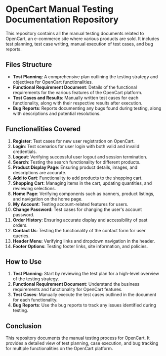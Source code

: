 # OpenCart Manual Testing Documentation Repository

This repository contains all the manual testing documents related to OpenCart, an e-commerce site where various products are sold. It includes test planning, test case writing, manual execution of test cases, and bug reports.

## Files Structure

- **Test Planning**: A comprehensive plan outlining the testing strategy and objectives for OpenCart functionalities.
- **Functional Requirement Document**: Details of the functional requirements for the various features of the OpenCart platform.
- **Test Cases and Results**: Manually written test cases for each functionality, along with their respective results after execution.
- **Bug Reports**: Reports documenting any bugs found during testing, along with descriptions and potential resolutions.

## Functionalities Covered

1. **Register**: Test cases for new user registration on OpenCart.
2. **Login**: Test scenarios for user login with both valid and invalid credentials.
3. **Logout**: Verifying successful user logout and session termination.
4. **Search**: Testing the search functionality for different products.
5. **Product Display Page**: Ensuring product details, images, and descriptions are accurate.
6. **Add to Cart**: Functionality to add products to the shopping cart.
7. **Shopping Cart**: Managing items in the cart, updating quantities, and reviewing selections.
8. **Home Page**: Verifying components such as banners, product listings, and navigation on the home page.
9. **My Account**: Testing account-related features for users.
10. **Change Password**: Test cases for changing the user's account password.
11. **Order History**: Ensuring accurate display and accessibility of past orders.
12. **Contact Us**: Testing the functionality of the contact form for user queries.
13. **Header Menu**: Verifying links and dropdown navigation in the header.
14. **Footer Options**: Testing footer links, site information, and policies.

## How to Use

1. **Test Planning**: Start by reviewing the test plan for a high-level overview of the testing strategy.
2. **Functional Requirement Document**: Understand the business requirements and functionality for OpenCart features.
3. **Test Cases**: Manually execute the test cases outlined in the document for each functionality.
4. **Bug Reports**: Use the bug reports to track any issues identified during testing.

## Conclusion

This repository documents the manual testing process for OpenCart. It provides a detailed view of test planning, case execution, and bug tracking for multiple functionalities on the OpenCart platform.

